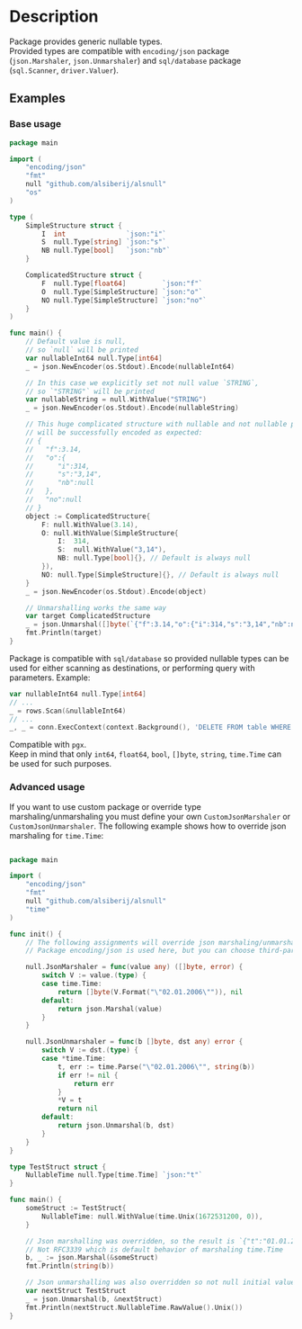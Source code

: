# Description
Package provides generic nullable types.
<br>
Provided types are compatible with `encoding/json` package (`json.Marshaler`, `json.Unmarshaler`)
and `sql/database` package (`sql.Scanner`, `driver.Valuer`).<br>
## Examples
### Base usage
```go
package main

import (
	"encoding/json"
	"fmt"
	null "github.com/alsiberij/alsnull"
	"os"
)

type (
	SimpleStructure struct {
		I  int               `json:"i"`
		S  null.Type[string] `json:"s"`
		NB null.Type[bool]   `json:"nb"`
	}

	ComplicatedStructure struct {
		F  null.Type[float64]         `json:"f"`
		O  null.Type[SimpleStructure] `json:"o"`
		NO null.Type[SimpleStructure] `json:"no"`
	}
)

func main() {
	// Default value is null,
	// so `null` will be printed
	var nullableInt64 null.Type[int64]
	_ = json.NewEncoder(os.Stdout).Encode(nullableInt64)

	// In this case we explicitly set not null value `STRING`,
	// so `"STRING"` will be printed
	var nullableString = null.WithValue("STRING")
	_ = json.NewEncoder(os.Stdout).Encode(nullableString)

	// This huge complicated structure with nullable and not nullable primitives and embedded structures
	// will be successfully encoded as expected:
	// {
	//   "f":3.14,
	//   "o":{
	//      "i":314,
	//      "s":"3,14",
	//      "nb":null
	//   },
	//   "no":null
	// }
	object := ComplicatedStructure{
		F: null.WithValue(3.14),
		O: null.WithValue(SimpleStructure{
			I:  314,
			S:  null.WithValue("3,14"),
			NB: null.Type[bool]{}, // Default is always null
		}),
		NO: null.Type[SimpleStructure]{}, // Default is always null
	}
	_ = json.NewEncoder(os.Stdout).Encode(object)

	// Unmarshalling works the same way
	var target ComplicatedStructure
	_ = json.Unmarshal([]byte(`{"f":3.14,"o":{"i":314,"s":"3,14","nb":null},"no":null}`), &target)
	fmt.Println(target)
}
```
Package is compatible with `sql/database` so provided nullable types can be used for either
scanning as destinations, or performing query with parameters. Example:

```go
var nullableInt64 null.Type[int64]
// ...
_ = rows.Scan(&nullableInt64)
// ...
_, _ = conn.ExecContext(context.Background(), 'DELETE FROM table WHERE id = $1', nullableInt64)
```
Compatible with `pgx`.<br>
Keep in mind that only `int64`, `float64`, `bool`, `[]byte`, `string`, `time.Time` can be used for such purposes.

### Advanced usage
If you want to use custom package or override type marshaling/unmarshaling you must define 
your own `CustomJsonMarshaler` or `CustomJsonUnmarshaler`. The following example shows how to override
json marshaling for `time.Time`:
```go

package main

import (
	"encoding/json"
	"fmt"
	null "github.com/alsiberij/alsnull"
	"time"
)

func init() {
	// The following assignments will override json marshaling/unmarshaling for time.Time type
	// Package encoding/json is used here, but you can choose third-party ones if you need

	null.JsonMarshaler = func(value any) ([]byte, error) {
		switch V := value.(type) {
		case time.Time:
			return []byte(V.Format("\"02.01.2006\"")), nil
		default:
			return json.Marshal(value)
		}
	}

	null.JsonUnmarshaler = func(b []byte, dst any) error {
		switch V := dst.(type) {
		case *time.Time:
			t, err := time.Parse("\"02.01.2006\"", string(b))
			if err != nil {
				return err
			}
			*V = t
			return nil
		default:
			return json.Unmarshal(b, dst)
		}
	}
}

type TestStruct struct {
	NullableTime null.Type[time.Time] `json:"t"`
}

func main() {
	someStruct := TestStruct{
		NullableTime: null.WithValue(time.Unix(1672531200, 0)),
	}

	// Json marshalling was overridden, so the result is `{"t":"01.01.2023"}`
	// Not RFC3339 which is default behavior of marshaling time.Time
	b, _ := json.Marshal(&someStruct)
	fmt.Println(string(b))

	// Json unmarshalling was also overridden so not null initial value 1672531200 will be printed
	var nextStruct TestStruct
	_ = json.Unmarshal(b, &nextStruct)
	fmt.Println(nextStruct.NullableTime.RawValue().Unix())
}

```